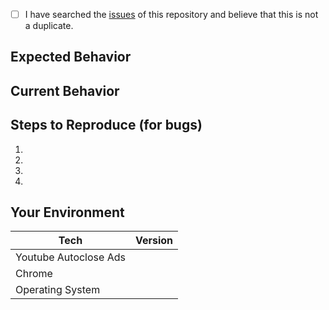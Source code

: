 <!--- Provide a general summary of the issue in the Title above -->

<!--
    Thank you very much for contributing by creating an issue! ❤️
    To avoid duplicate issues, please check off the following list.
-->

<!-- Checked checkbox should look like this: [x] -->
- [ ] I have searched the [issues](https://github.com/GabrielDuarteM/youtube-autoclose-ads/issues) of this repository and believe that this is not a duplicate.

## Expected Behavior
<!---
    If you're describing a bug, write here what should happen.
    If you're suggesting a change/improvement, write here how it should work.
-->

## Current Behavior
<!---
    If describing a bug, write here what happens instead of the expected behavior.
    If suggesting a change/improvement, explain the difference from current behavior.
-->

## Steps to Reproduce (for bugs)
<!---
    Provide an unambiguous set of steps to reproduce this bug.
-->

1.
2.
3.
4.

## Your Environment
<!--- Include as many relevant details about the environment with which you experienced the bug. -->

| Tech                  | Version |
|-----------------------|---------|
| Youtube Autoclose Ads |         |
| Chrome                |         |
| Operating System      |         |
